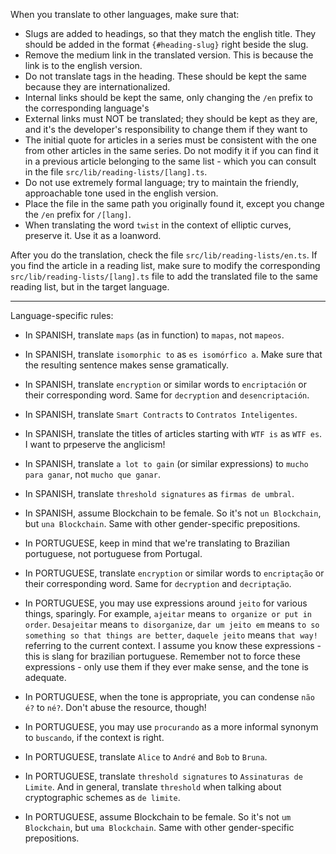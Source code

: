 When you translate to other languages, make sure that:

- Slugs are added to headings, so that they match the english title. They should be added in the format `{#heading-slug}` right beside the slug.
- Remove the medium link in the translated version. This is because the link is to the english version.
- Do not translate tags in the heading. These should be kept the same because they are internationalized.
- Internal links should be kept the same, only changing the `/en` prefix to the corresponding language's
- External links must NOT be translated; they should be kept as they are, and it's the developer's responsibility to change them if they want to
- The initial quote for articles in a series must be consistent with the one from other articles in the same series. Do not modify it if you can find it in a previous article belonging to the same list - which you can consult in the file `src/lib/reading-lists/[lang].ts`.
- Do not use extremely formal language; try to maintain the friendly, approachable tone used in the english version.
- Place the file in the same path you originally found it, except you change the `/en` prefix for `/[lang]`.
- When translating the word `twist` in the context of elliptic curves, preserve it. Use it as a loanword.

After you do the translation, check the file `src/lib/reading-lists/en.ts`. If you find the article in a reading list, make sure to modify the corresponding `src/lib/reading-lists/[lang].ts` file to add the translated file to the same reading list, but in the target language.

---

Language-specific rules:

- In SPANISH, translate `maps` (as in function) to `mapas`, not `mapeos`.
- In SPANISH, translate `isomorphic to` as `es isomórfico a`. Make sure that the resulting sentence makes sense gramatically.
- In SPANISH, translate `encryption` or similar words to `encriptación` or their corresponding word. Same for `decryption` and `desencriptación`.
- In SPANISH, translate `Smart Contracts` to `Contratos Inteligentes`.
- In SPANISH, translate the titles of articles starting with `WTF is` as `WTF es`. I want to prpeserve the anglicism!
- In SPANISH, translate `a lot to gain` (or similar expressions) to `mucho para ganar`, not `mucho que ganar`.
- In SPANISH, translate `threshold signatures` as `firmas de umbral`.
- In SPANISH, assume Blockchain to be female. So it's not `un Blockchain`, but `una Blockchain`. Same with other gender-specific prepositions.

- In PORTUGUESE, keep in mind that we're translating to Brazilian portuguese, not portuguese from Portugal.
- In PORTUGUESE, translate `encryption` or similar words to `encriptação` or their corresponding word. Same for `decryption` and `decriptação`.
- In PORTUGUESE, you may use expressions around `jeito` for various things, sparingly. For example, `ajeitar` means `to organize or put in order`. `Desajeitar` means `to disorganize`, `dar um jeito em` means `to so something so that things are better`, `daquele jeito` means `that way!` referring to the current context. I assume you know these expressions - this is slang for brazilian portuguese. Remember not to force these expressions - only use them if they ever make sense, and the tone is adequate.
- In PORTUGUESE, when the tone is appropriate, you can condense `não é?` to `né?`. Don't abuse the resource, though!
- In PORTUGUESE, you may use `procurando` as a more informal synonym to `buscando`, if the context is right.
- In PORTUGUESE, translate `Alice` to `André` and `Bob` to `Bruna`.
- In PORTUGUESE, translate `threshold signatures` to `Assinaturas de Limite`. And in general, translate `threshold` when talking about cryptographic schemes as `de limite`.
- In PORTUGUESE, assume Blockchain to be female. So it's not `um Blockchain`, but `uma Blockchain`. Same with other gender-specific prepositions.

